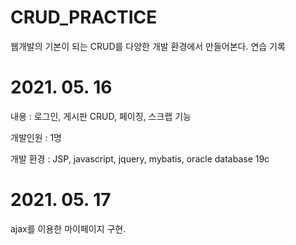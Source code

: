 # CRUD_PRACTICE
웹개발의 기본이 되는 CRUD를 다양한 개발 환경에서 만들어본다. 연습 기록

# 2021. 05. 16
내용 : 로그인, 게시판 CRUD, 페이징, 스크랩 기능

개발인원 : 1명

개발 환경 : JSP, javascript, jquery, mybatis, oracle database 19c

# 2021. 05. 17
ajax를 이용한 마이페이지 구현.
